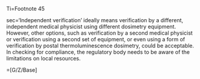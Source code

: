 Ti=Footnote 45

sec=‘Independent verification’ ideally means verification by a different, independent medical physicist using different dosimetry equipment. However, other options, such as verification by a second medical physicist or verification using a second set of equipment, or even using a form of verification by postal thermoluminescence dosimetry, could be acceptable. In checking for compliance, the regulatory body needs to be aware of the limitations on local resources.

=[G/Z/Base]
